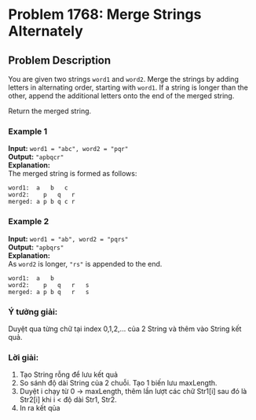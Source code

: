 # Problem 1768: Merge Strings Alternately

## Problem Description
You are given two strings `word1` and `word2`. Merge the strings by adding letters in alternating order, starting with `word1`. If a string is longer than the other, append the additional letters onto the end of the merged string.

Return the merged string.

### Example 1
**Input:** `word1 = "abc", word2 = "pqr"`  
**Output:** `"apbqcr"`  
**Explanation:**  
The merged string is formed as follows:
```
word1:  a   b   c
word2:    p   q   r
merged: a p b q c r
```

### Example 2
**Input:** `word1 = "ab", word2 = "pqrs"`  
**Output:** `"apbqrs"`  
**Explanation:**  
As `word2` is longer, `"rs"` is appended to the end.
```
word1:  a   b
word2:    p   q   r   s
merged: a p b q   r   s
```

### Ý tưởng giải:
Duyệt qua từng chữ tại index 0,1,2,... của 2 String và thêm vào String kết quả.

### Lời giải: 
1. Tạo String rỗng để lưu kết quả
2. So sánh độ dài String của 2 chuỗi. Tạo 1 biến lưu maxLength.
3. Duyệt i chạy từ 0 -> maxLength, thêm lần lượt các chữ Str1[i] sau đó là Str2[i] khi i < độ dài Str1, Str2.
4. In ra kết qủa